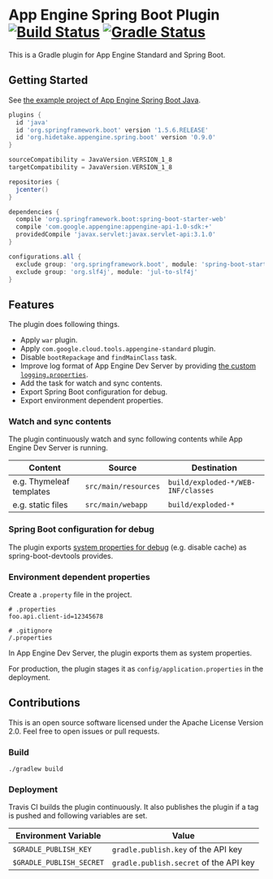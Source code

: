 # App Engine Spring Boot Plugin [![Build Status](https://travis-ci.org/int128/appengine-spring-boot-plugin.svg?branch=master)](https://travis-ci.org/int128/appengine-spring-boot-plugin) [![Gradle Status](https://gradleupdate.appspot.com/int128/appengine-spring-boot-plugin/status.svg)](https://gradleupdate.appspot.com/int128/appengine-spring-boot-plugin/status)

This is a Gradle plugin for App Engine Standard and Spring Boot.


## Getting Started

See [the example project of App Engine Spring Boot Java](acceptance-test/appengine-spring-boot-java).

```groovy
plugins {
  id 'java'
  id 'org.springframework.boot' version '1.5.6.RELEASE'
  id 'org.hidetake.appengine.spring.boot' version '0.9.0'
}

sourceCompatibility = JavaVersion.VERSION_1_8
targetCompatibility = JavaVersion.VERSION_1_8

repositories {
  jcenter()
}

dependencies {
  compile 'org.springframework.boot:spring-boot-starter-web'
  compile 'com.google.appengine:appengine-api-1.0-sdk:+'
  providedCompile 'javax.servlet:javax.servlet-api:3.1.0'
}

configurations.all {
  exclude group: 'org.springframework.boot', module: 'spring-boot-starter-tomcat'
  exclude group: 'org.slf4j', module: 'jul-to-slf4j'
}
```


## Features

The plugin does following things.

- Apply `war` plugin.
- Apply `com.google.cloud.tools.appengine-standard` plugin.
- Disable `bootRepackage` and `findMainClass` task.
- Improve log format of App Engine Dev Server by providing [the custom `logging.properties`](/src/main/groovy/org/hidetake/gradle/appengine/spring/boot/DevLoggingPropertiesTask.groovy).
- Add the task for watch and sync contents.
- Export Spring Boot configuration for debug.
- Export environment dependent properties.


### Watch and sync contents

The plugin continuously watch and sync following contents while App Engine Dev Server is running.

Content | Source | Destination
--------|--------|------------
e.g. Thymeleaf templates    | `src/main/resources` | `build/exploded-*/WEB-INF/classes`
e.g. static files           | `src/main/webapp`    | `build/exploded-*`


### Spring Boot configuration for debug

The plugin exports [system properties for debug](/src/main/groovy/org/hidetake/gradle/appengine/spring/boot/AppEngineSpringBootExtension.groovy)
(e.g. disable cache) as spring-boot-devtools provides.


### Environment dependent properties

Create a `.property` file in the project.

```properties
# .properties
foo.api.client-id=12345678
```

```
# .gitignore
/.properties
```

In App Engine Dev Server, the plugin exports them as system properties.

For production, the plugin stages it as `config/application.properties` in the deployment.


## Contributions

This is an open source software licensed under the Apache License Version 2.0.
Feel free to open issues or pull requests.


### Build

```
./gradlew build
```


### Deployment

Travis CI builds the plugin continuously.
It also publishes the plugin if a tag is pushed and following variables are set.

Environment Variable        | Value
----------------------------|------
`$GRADLE_PUBLISH_KEY`       | `gradle.publish.key` of the API key
`$GRADLE_PUBLISH_SECRET`    | `gradle.publish.secret` of the API key
